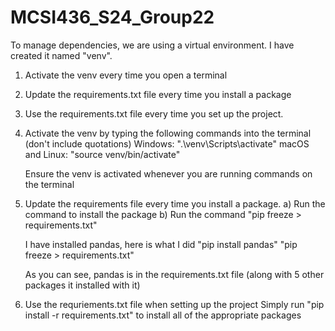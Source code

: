 # MCSI436_S24_Group22

To manage dependencies, we are using a virtual environment. I have created it named "venv". 
1. Activate the venv every time you open a terminal
2. Update the requirements.txt file every time you install a package
3. Use the requirements.txt file every time you set up the project.

1. Activate the venv by typing the following commands into the terminal (don't include quotations)
    Windows: ".\venv\Scripts\activate"
    macOS and Linux: "source venv/bin/activate"

    Ensure the venv is activated whenever you are running commands on the terminal


2. Update the requirements file every time you install a package.
    a) Run the command to install the package
    b) Run the command "pip freeze > requirements.txt"

    I have installed pandas, here is what I did
    "pip install pandas"
    "pip freeze > requirements.txt"

    As you can see, pandas is in the requirements.txt file (along with 5 other packages it installed with it)


3. Use the requriements.txt file when setting up the project
    Simply run "pip install -r requirements.txt" to install all of the appropriate packages




